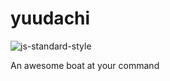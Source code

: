 # yuudachi
![js-standard-style](https://cdn.rawgit.com/standard/standard/master/badge.svg)

An awesome boat at your command
